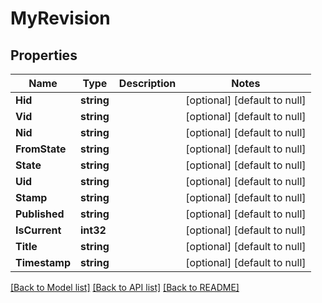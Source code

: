 # MyRevision

## Properties
Name | Type | Description | Notes
------------ | ------------- | ------------- | -------------
**Hid** | **string** |  | [optional] [default to null]
**Vid** | **string** |  | [optional] [default to null]
**Nid** | **string** |  | [optional] [default to null]
**FromState** | **string** |  | [optional] [default to null]
**State** | **string** |  | [optional] [default to null]
**Uid** | **string** |  | [optional] [default to null]
**Stamp** | **string** |  | [optional] [default to null]
**Published** | **string** |  | [optional] [default to null]
**IsCurrent** | **int32** |  | [optional] [default to null]
**Title** | **string** |  | [optional] [default to null]
**Timestamp** | **string** |  | [optional] [default to null]

[[Back to Model list]](../README.md#documentation-for-models) [[Back to API list]](../README.md#documentation-for-api-endpoints) [[Back to README]](../README.md)

